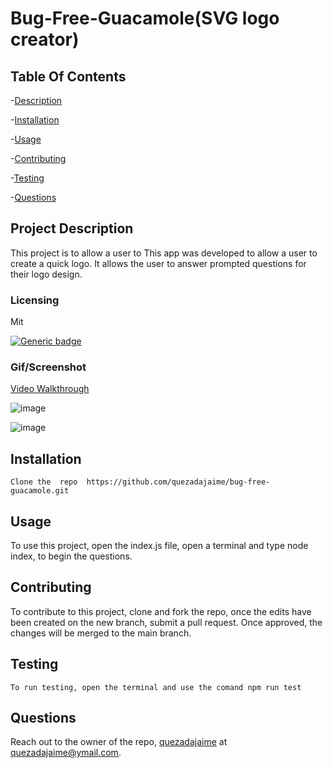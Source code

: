 
# Bug-Free-Guacamole(SVG logo creator) 

## Table Of Contents
-[Description](#project-description)

-[Installation](#installation)
    
-[Usage](#usage)
    
-[Contributing](#contributing)
    
-[Testing](#testing)
    
-[Questions](#questions)

## Project Description
This project is to allow a user to  This app was developed to allow a user to create a quick logo. It allows the user to answer prompted questions for their logo design.

### Licensing 
Mit

[![Generic badge](https://img.shields.io/badge/License-Mit-green.svg)](https://choosealicense.com/licenses/mit/.)
    
    

### Gif/Screenshot
[Video Walkthrough](https://drive.google.com/file/d/1C7Br0nsAzyKeSwutF0PWQMm70oenpVbP/view)

 ![image](https://github.com/quezadajaime/bug-free-guacamole/assets/136545874/190b46b6-c019-4c04-8531-7728ca071471)

 ![image](https://github.com/quezadajaime/bug-free-guacamole/assets/136545874/ebfaab2e-b023-45cb-a28e-aed9f03b3108)


## Installation
    Clone the  repo  https://github.com/quezadajaime/bug-free-guacamole.git

## Usage
   To use this project, open the index.js file, open a terminal and type node index, to begin the questions.

## Contributing
   To contribute to this project, clone and fork the repo, once the edits have been created on the new branch, submit a pull request. Once approved, the changes will be merged to the main branch.


## Testing
    To run testing, open the terminal and use the comand npm run test

## Questions
Reach out to the owner of the repo, [quezadajaime](https://github.com/quezadajaime) at quezadajaime@ymail.com.

